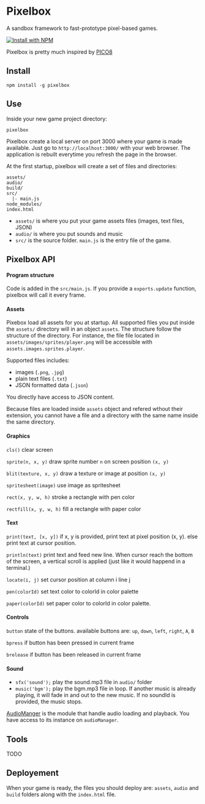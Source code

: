 # Pixelbox

A sandbox framework to fast-prototype pixel-based games.

[![Install with NPM](https://nodei.co/npm/pixelbox.png?downloads=true&stars=true)](https://nodei.co/npm/pixelbox/)

Pixelbox is pretty much inspired by [PICO8](http://www.lexaloffle.com/pico-8.php)

## Install

`npm install -g pixelbox`

## Use

Inside your new game project directory:

`pixelbox`

Pixelbox create a local server on port 3000 where your game is made available.
Just go to `http://localhost:3000/` with your web browser.
The application is rebuilt everytime you refresh the page in the browser.


At the first startup, pixelbox will create a set of files and directories:
```
assets/
audio/
build/
src/
  |- main.js
node_modules/
index.html
```

 - `assets/` is where you put your game assets files (images, text files, JSON)
 - `audio/` is where you put sounds and music
 - `src/` is the source folder. `main.js` is the entry file of the game.

## Pixelbox API

#### Program structure

Code is added in the `src/main.js`. If you provide a `exports.update` function,
pixelbox will call it every frame.

#### Assets
Pixebox load all assets for you at startup.
All supported files you put inside the `assets/` directory will in an object `assets`.
The structure follow the structure of the directory. For instance, the file
file located in `assets/images/sprites/player.png` will be accessible with 
`assets.images.sprites.player`.

Supported files includes: 
 - images (`.png`, `.jpg`)
 - plain text files (`.txt`)
 - JSON formatted data (`.json`)

You directly have access to JSON content.

Because files are loaded inside `assets` object and refered wthout their extension,
you cannot have a file and a directory with the same name inside the same directory.

#### Graphics

`cls()` clear screen

`sprite(n, x, y)` draw sprite number `n` on screen position `(x, y)`

`blit(texture, x, y)` draw a texture or image at position `(x, y)`

`spritesheet(image)` use image as spritesheet

`rect(x, y, w, h)` stroke a rectangle with pen color

`rectfill(x, y, w, h)` fill a rectangle with paper color

#### Text

`print(text, [x, y])` if x, y is provided, print text at pixel position (x, y). 
else print text at cursor position.

`println(text)` print text and feed new line. 
When cursor reach the bottom of the screen, a vertical scroll is applied 
(just like it would happend in a terminal.)

`locate(i, j)` set cursor position at column i line j

`pen(colorId)` set text color to colorId in color palette

`paper(colorId)` set paper color to colorId in color palette.

#### Controls

`button` state of the buttons. available buttons are: `up`, `down`, `left`, `right`, `A`, `B`

`bpress` if button has been pressed in current frame

`brelease` if button has been released in current frame

#### Sound
 - `sfx('sound');` play the sound.mp3 file in `audio/` folder
 - `music('bgm');` play the bgm.mp3 file in loop. If another music is already playing,
 it will fade in and out to the new music. If no soundId is provided, the music stops.

[AudioManger](https://github.com/Wizcorp/AudioManager) is the module that handle audio 
loading and playback. You have access to its instance on `audioManager`.

## Tools

TODO


## Deployement

When your game is ready, the files you should deploy are:
`assets`, `audio` and `build` folders along with the `index.html` file. 
